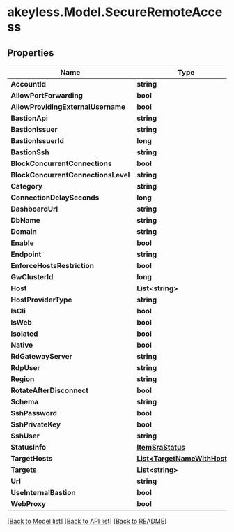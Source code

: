 # akeyless.Model.SecureRemoteAccess

## Properties

Name | Type | Description | Notes
------------ | ------------- | ------------- | -------------
**AccountId** | **string** |  | [optional] 
**AllowPortForwarding** | **bool** |  | [optional] 
**AllowProvidingExternalUsername** | **bool** |  | [optional] 
**BastionApi** | **string** |  | [optional] 
**BastionIssuer** | **string** |  | [optional] 
**BastionIssuerId** | **long** |  | [optional] 
**BastionSsh** | **string** |  | [optional] 
**BlockConcurrentConnections** | **bool** |  | [optional] 
**BlockConcurrentConnectionsLevel** | **string** |  | [optional] 
**Category** | **string** |  | [optional] 
**ConnectionDelaySeconds** | **long** |  | [optional] 
**DashboardUrl** | **string** |  | [optional] 
**DbName** | **string** |  | [optional] 
**Domain** | **string** |  | [optional] 
**Enable** | **bool** |  | [optional] 
**Endpoint** | **string** |  | [optional] 
**EnforceHostsRestriction** | **bool** |  | [optional] 
**GwClusterId** | **long** |  | [optional] 
**Host** | **List&lt;string&gt;** |  | [optional] 
**HostProviderType** | **string** |  | [optional] 
**IsCli** | **bool** |  | [optional] 
**IsWeb** | **bool** |  | [optional] 
**Isolated** | **bool** |  | [optional] 
**Native** | **bool** |  | [optional] 
**RdGatewayServer** | **string** |  | [optional] 
**RdpUser** | **string** |  | [optional] 
**Region** | **string** |  | [optional] 
**RotateAfterDisconnect** | **bool** |  | [optional] 
**Schema** | **string** |  | [optional] 
**SshPassword** | **bool** |  | [optional] 
**SshPrivateKey** | **bool** |  | [optional] 
**SshUser** | **string** |  | [optional] 
**StatusInfo** | [**ItemSraStatus**](ItemSraStatus.md) |  | [optional] 
**TargetHosts** | [**List&lt;TargetNameWithHosts&gt;**](TargetNameWithHosts.md) |  | [optional] 
**Targets** | **List&lt;string&gt;** |  | [optional] 
**Url** | **string** |  | [optional] 
**UseInternalBastion** | **bool** |  | [optional] 
**WebProxy** | **bool** |  | [optional] 

[[Back to Model list]](../README.md#documentation-for-models) [[Back to API list]](../README.md#documentation-for-api-endpoints) [[Back to README]](../README.md)


